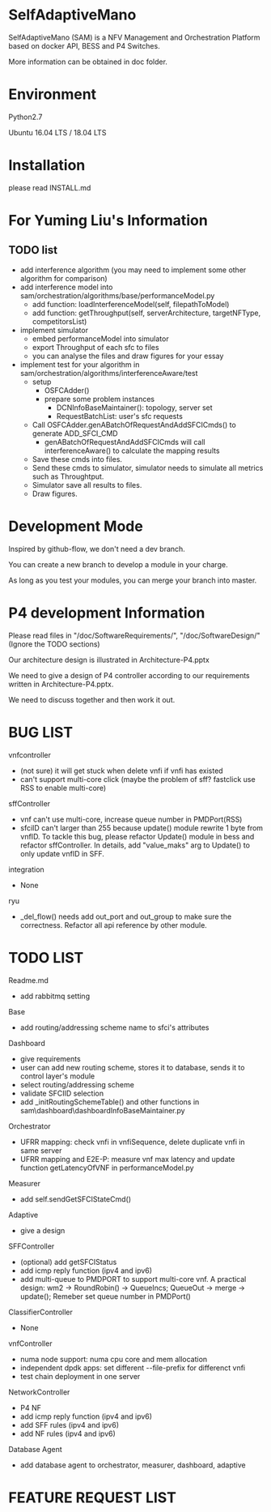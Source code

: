 # SelfAdaptiveMano

SelfAdaptiveMano (SAM) is a NFV Management and Orchestration Platform based on docker API, BESS and P4 Switches.

More information can be obtained in doc folder.

# Environment

Python2.7

Ubuntu 16.04 LTS / 18.04 LTS

# Installation
please read INSTALL.md

# For Yuming Liu's Information
## TODO list
* add interference algorithm (you may need to implement some other algorithm for comparison)
* add interference model into sam/orchestration/algorithms/base/performanceModel.py
    * add function: loadInterferenceModel(self, filepathToModel)
    * add function: getThroughput(self, serverArchitecture, targetNFType, competitorsList)
* implement simulator
    * embed performanceModel into simulator
    * export Throughput of each sfc to files
    * you can analyse the files and draw figures for your essay
* implement test for your algorithm in sam/orchestration/algorithms/interferenceAware/test
    * setup 
        * OSFCAdder()
        * prepare some problem instances
            * DCNInfoBaseMaintainer(): topology, server set
            * RequestBatchList: user's sfc requests
    * Call OSFCAdder.genABatchOfRequestAndAddSFCICmds() to generate ADD_SFCI_CMD
        * genABatchOfRequestAndAddSFCICmds will call interferenceAware() to calculate the mapping results
    * Save these cmds into files.
    * Send these cmds to simulator, simulator needs to simulate all metrics such as Throughtput.
    * Simulator save all results to files.
    * Draw figures.

# Development Mode
Inspired by github-flow, we don't need a dev branch.

You can create a new branch to develop a module in your charge.

As long as you test your modules, you can merge your branch into master.

# P4 development Information

Please read files in "/doc/SoftwareRequirements/", "/doc/SoftwareDesign/" (Ignore the TODO sections)

Our architecture design is illustrated in Architecture-P4.pptx

We need to give a design of P4 controller according to our requirements written in Architecture-P4.pptx.

We need to discuss together and then work it out.

# BUG LIST

vnfcontroller
* (not sure) it will get stuck when delete vnfi if vnfi has existed
* can't support multi-core click (maybe the problem of sff? fastclick use RSS to enable multi-core)

sffController
* vnf can't use multi-core, increase queue number in PMDPort(RSS)
* sfciID can't larger than 255 because update() module rewrite 1 byte from vnfID.
To tackle this bug, please refactor Update() module in bess and refactor sffController.
In details, add "value_maks" arg to Update() to only update vnfID in SFF. 

integration
* None

ryu
* _del_flow() needs add out_port and out_group to make sure the correctness. Refactor all api reference by other module.

# TODO LIST

Readme.md
* add rabbitmq setting

Base
* add routing/addressing scheme name to sfci's attributes

Dashboard
* give requirements
* user can add new routing scheme, stores it to database, sends it to control layer's module
* select routing/addressing scheme
* validate SFCIID selection
* add _initRoutingSchemeTable() and other functions in sam\dashboard\dashboardInfoBaseMaintainer.py

Orchestrator
* UFRR mapping: check vnfi in vnfiSequence, delete duplicate vnfi in same server
* UFRR mapping and E2E-P: measure vnf max latency and update function getLatencyOfVNF in performanceModel.py

Measurer
* add self.sendGetSFCIStateCmd()

Adaptive
* give a design

SFFController
* (optional) add getSFCIStatus
* add icmp reply function (ipv4 and ipv6)
* add multi-queue to PMDPORT to support multi-core vnf.
A practical design:
    wm2 -> RoundRobin() -> QueueIncs;
    QueueOut -> merge -> update();
Remeber set queue number in PMDPort()

ClassifierController
* None

vnfController
* numa node support: numa cpu core and mem allocation
* independent dpdk apps: set different --file-prefix for differenct vnfi
* test chain deployment in one server

NetworkController
* P4 NF
* add icmp reply function (ipv4 and ipv6)
* add SFF rules (ipv4 and ipv6)
* add NF rules (ipv4 and ipv6)

Database Agent
* add database agent to orchestrator, measurer, dashboard, adaptive

# FEATURE REQUEST LIST
